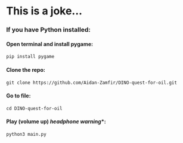 # This is a joke...

### If you have Python installed:
#### Open terminal and install pygame:
```console
pip install pygame
```
#### Clone the repo:
```console
git clone https://github.com/Aidan-Zamfir/DINO-quest-for-oil.git
```
#### Go to file:
```console
cd DINO-quest-for-oil 
```
#### Play (volume up) *headphone warning**:
```console
python3 main.py
```
